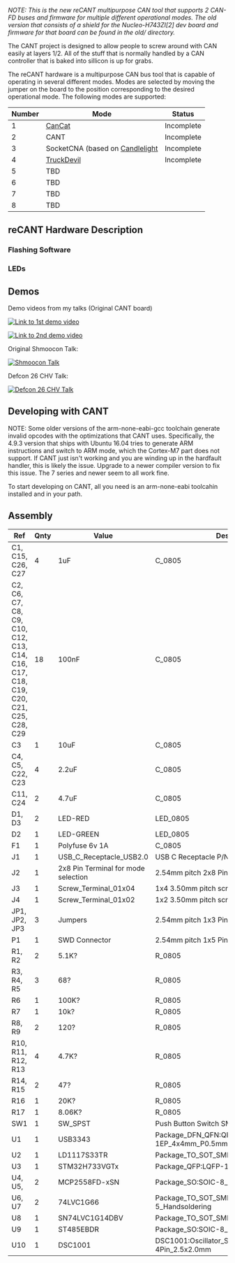 *NOTE: This is the new reCANT multipurpose CAN tool that supports 2 CAN-FD buses and firmware for multiple different
operational modes. The old version that consists of a shield for the Nucleo-H743ZI[2] dev board and firmware for
that board can be found in the old/ directory.*

The CANT project is designed to allow people to screw around with CAN easily at layers 1/2.
All of the stuff that is normally handled by a CAN controller that is baked into sillicon is up for grabs.

The reCANT hardware is a multipurpose CAN bus tool that is capable of operating in several different
modes. Modes are selected by moving the jumper on the board to the position corresponding to the desired 
operational mode. The following modes are supported:

| Number | Mode | Status |
|--------|------|--------|
| 1 | [CanCat](https://github.com/atlas0fd00m/CanCat) | Incomplete |
| 2 | CANT | Incomplete|
| 3 | SocketCNA (based on [Candlelight](https://github.com/candle-usb/candleLight_fw) | Incomplete |
| 4 | [TruckDevil](https://github.com/LittleBlondeDevil/TruckDevil) | Incomplete |
| 5 | TBD | |
| 6 | TBD | |
| 7 | TBD | |
| 8 | TBD | |


## reCANT Hardware Description


### Flashing Software


### LEDs


## Demos

Demo videos from my talks (Original CANT board)

[![Link to 1st demo video](https://img.youtube.com/vi/g2gCfG9jTLs/0.jpg)](https://www.youtube.com/watch?v=g2gCfG9jTLs)

[![Link to 2nd demo video](https://img.youtube.com/vi/wz1S7ofVuNg/0.jpg)](https://www.youtube.com/watch?v=wz1S7ofVuNg)

Original Shmoocon Talk: 

[![Shmoocon Talk](https://img.youtube.com/vi/oS-6xDc_pP4/0.jpg)](https://www.youtube.com/watch?v=oS-6xDc_pP4)

Defcon 26 CHV Talk: 

[![Defcon 26 CHV Talk](https://img.youtube.com/vi/TRn_Rz2JIYQ/0.jpg)](https://www.youtube.com/watch?v=TRn_Rz2JIYQ)

## Developing with CANT

NOTE: Some older versions of the arm-none-eabi-gcc toolchain generate invalid opcodes with the optimizations that CANT uses. Specifically, the 4.9.3 version that ships with Ubuntu 16.04 tries to generate ARM instructions and switch to ARM mode, which the Cortex-M7 part does not support. If CANT just isn't working and you are winding up in the hardfault handler, this is likely the issue. Upgrade to a newer compiler version to fix this issue. The 7 series and newer seem to all work fine.

To start developing on CANT, all you need is an arm-none-eabi toolcahin installed and in your path.

## Assembly
|Ref | Qnty | Value | Description | 
|----|------|-------|-------------|
|C1, C15, C26, C27  | 4 | 1uF | C_0805 | 
|C2, C6, C7, C8, C9, C10, C12, C13, C14, C16, C17, C18, C19, C20, C21, C25, C28, C29  | 18 | 100nF | C_0805 | 
|C3  | 1 | 10uF | C_0805 | 
|C4, C5, C22, C23  | 4 | 2.2uF | C_0805 | 
|C11, C24  | 2 | 4.7uF | C_0805 | 
|D1, D3  | 2 | LED-RED | LED_0805 | 
|D2  | 1 | LED-GREEN | LED_0805 | 
|F1  | 1 | Polyfuse 6v 1A | C_0805 | 
|J1  | 1 | USB_C_Receptacle_USB2.0 | USB C Receptacle P/N GCT_USB4085 | 
|J2  | 1 | 2x8 Pin Terminal for mode selection | 2.54mm pitch 2x8 Pin Header | 
|J3  | 1 | Screw_Terminal_01x04 | 1x4 3.50mm pitch screw terminal | 
|J4  | 1 | Screw_Terminal_01x02 | 1x2 3.50mm pitch screw terminal | 
|JP1, JP2, JP3  | 3 | Jumpers | 2.54mm pitch 1x3 Pin Header | 
|P1  | 1 | SWD Connector | 2.54mm pitch 1x5 Pin Header | 
|R1, R2  | 2 | 5.1K? | R_0805 | 
|R3, R4, R5  | 3 | 68? | R_0805 | 
|R6  | 1 | 100K? | R_0805 | 
|R7  | 1 | 10k? | R_0805 | 
|R8, R9  | 2 | 120? | R_0805 | 
|R10, R11, R12, R13  | 4 | 4.7K? | R_0805 | 
|R14, R15  | 2 | 47? | R_0805 | 
|R16  | 1 | 20K? | R_0805 | 
|R17  | 1 | 8.06K? | R_0805 | 
|SW1  | 1 | SW_SPST | Push Button Switch SMD:SW_SPST_PTS645 | 
|U1  | 1 | USB3343 | Package_DFN_QFN:QFN-24-1EP_4x4mm_P0.5mm_EP2.6x2.6mm | 
|U2  | 1 | LD1117S33TR | Package_TO_SOT_SMD:SOT-223 | 
|U3  | 1 | STM32H733VGTx | Package_QFP:LQFP-100_14x14mm_P0.5mm | 
|U4, U5,   | 2 | MCP2558FD-xSN | Package_SO:SOIC-8_3.9x4.9mm_P1.27mm | 
|U6, U7  | 2 | 74LVC1G66 | Package_TO_SOT_SMD:SOT-353_SC-70-5_Handsoldering | 
|U8  | 1 | SN74LVC1G14DBV | Package_TO_SOT_SMD:SOT-23-5 | 
|U9  | 1 | ST485EBDR | Package_SO:SOIC-8_3.9x4.9mm_P1.27mm | 
|U10  | 1 | DSC1001 | DSC1001:Oscillator_SMD_Microchip_DSC1001-4Pin_2.5x2.0mm | 1.7-3.3V SMD Ultra Miniature Crystal Clock Oscillator |
